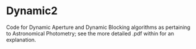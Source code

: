 # Dynamic2
Code for Dynamic Aperture and Dynamic Blocking algorithms as pertaining to Astronomical Photometry; see the more detailed .pdf within for an explanation.
